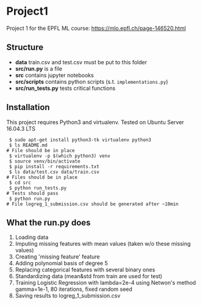 # Project1
Project 1 for the EPFL ML course: https://mlo.epfl.ch/page-146520.html

## Structure
* **data** train.csv and test.csv must be put to this folder
* **src/run.py** is a file 
* **src** contains jupyter notebooks
* **src/scripts** contains python scripts (s.t. `implementations.py`)
* **src/run_tests.py** tests critical functions

## Installation
This project requires Python3 and virtualenv. Tested on Ubuntu Server 16.04.3 LTS
```
 $ sudo apt-get install python3-tk virtualenv python3
 $ ls README.md
# File should be in place
 $ virtualenv -p $(which python3) venv
 $ source venv/bin/activate
 $ pip install -r requirements.txt
 $ ls data/test.csv data/train.csv
# Files should be in place
 $ cd src
 $ python run_tests.py
# Tests should pass
 $ python run.py
# File logreg_1_submission.csv should be generated after ~10min
```

## What the run.py does
1. Loading data
2. Imputing missing features with mean values (taken w/o these missing values)
3. Creating 'missing feature' feature
4. Adding polynomial basis of degree 5
4. Replacing categorical features with several binary ones
5. Standardizing data (mean&std from train are used for test)
6. Training Logistic Regression with lambda=2e-4 using Netwon's method gamma=1e-1, 80 iterations, fixed random seed
7. Saving results to logreg_1_submission.csv
